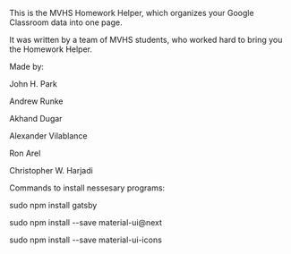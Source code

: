This is the MVHS Homework Helper, which organizes your Google Classroom data into one page.

It was written by a team of MVHS students, who worked hard to bring you the Homework Helper.

Made by:

John H. Park

Andrew Runke

Akhand Dugar

Alexander Vilablance 

Ron Arel

Christopher W. Harjadi

Commands to install nessesary programs:

sudo npm install gatsby

sudo npm install --save material-ui@next

sudo npm install --save material-ui-icons

